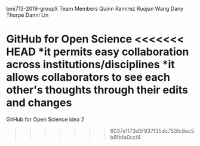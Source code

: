 bmi713-2019-groupX
Team Members
Quinn Ramirez
Ruojun Wang
Dany Thorpe
Danni Lin


GitHub for Open Science
<<<<<<< HEAD
*it permits easy collaboration across institutions/disciplines
*it allows collaborators to see each other's thoughts through their edits and changes
=======
GitHub for Open Science idea 2
>>>>>>> 6037a1f73d3f937f35dc753fc8ec5b6fbfa0ccf4
